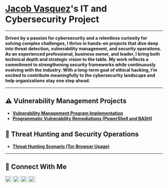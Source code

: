 # <a href="https://www.linkedin.com/in/jacob-vasquez-b46056257/">Jacob Vasquez</a>'s IT and Cybersecurity Project 

---

**Driven by a passion for cybersecurity and a relentless curiosity for solving complex challenges, I thrive in hands-on projects that dive deep into threat detection, vulnerability management, and security operations. As an experienced professional, business owner, and leader, I bring both technical depth and strategic vision to the table. My work reflects a commitment to strengthening security frameworks while continuously evolving with the industry. With a long-term goal of ethical hacking, I’m excited to contribute meaningfully to the cybersecurity landscape and help organizations stay one step ahead.**

---

## ⚠️ Vulnerability Management Projects

- **[Vulnerability Management Program Implementation](https://github.com/jacobvasquez92/vulnerability-management-program/blob/main/README.md)**
- **[Programmatic Vulnerability Remediations (PowerShell and BASH)](https://github.com/joshcybertest/programmatic-vulnerability-remediations)**

## 🚨 Threat Hunting and Security Operations

- **[Threat Hunting Scenario (Tor Browser Usage)](https://github.com/joshmadakor0/threat-hunting-scenario-tor)**

<hr/>

## 🤳 Connect With Me

[<img align="left" alt="___________ | YouTube" width="22px" src="https://cdn.jsdelivr.net/npm/simple-icons@v3/icons/youtube.svg" />][youtube]
[<img align="left" alt="___________ | Twitter" width="22px" src="https://cdn.jsdelivr.net/npm/simple-icons@v3/icons/twitter.svg" />][twitter]
[<img align="left" alt="___________ | LinkedIn" width="22px" src="https://cdn.jsdelivr.net/npm/simple-icons@v3/icons/linkedin.svg" />][linkedin]
[<img align="left" alt="___________ | Instagram" width="22px" src="https://cdn.jsdelivr.net/npm/simple-icons@v3/icons/instagram.svg" />][instagram]

[twitter]: https://twitter.com/___________
[youtube]: https://www.youtube.com/c/___________
[instagram]: https://www.instagram.com/___________
[linkedin]: https://linkedin.com/in/jacob-vasquez-b46056257

<!--
<img width="35" alt="image" src="https://github.com/user-attachments/assets/2f41c7cd-5ea8-4475-b451-a37161b6c3fb"> 
<img width="35" alt="image" src="https://github.com/user-attachments/assets/77649969-9910-4994-8b96-74a116cfb2a8">
